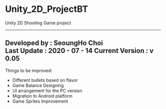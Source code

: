 # Unity_2D_ProjectBT
Unity 2D Shooting Game project

-----------------------------------------------------------------------
Developed by : SeoungHo Choi      
Last Update : 2020 - 07 - 14
Current Version : v 0.05      
-----------------------------------------------------------------------

Things to be improved:
- Different bullets based on flavor
- Game Balance Designing
- UI arrangement for the PC version
- Migration to Android platform
- Game Sprites Improvement
